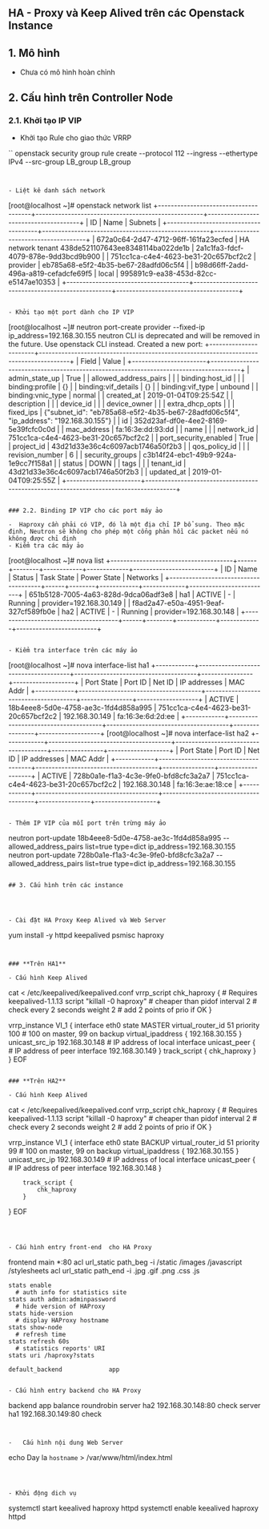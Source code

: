 

## HA - Proxy và Keep Alived trên các Openstack Instance


## 1. Mô hình

- Chưa có mô hình hoàn chỉnh





## 2. Cấu hình trên Controller Node


### 2.1. Khởi tạo IP VIP


- Khởi tạo Rule cho giao thức VRRP

``
openstack security group rule create --protocol 112 --ingress --ethertype IPv4 --src-group LB_group LB_group

```


- Liệt kê danh sách network
```
[root@localhost ~]# openstack network list
+--------------------------------------+----------------------------------------------------+--------------------------------------+
| ID                                   | Name                                               | Subnets                              |
+--------------------------------------+----------------------------------------------------+--------------------------------------+
| 672a0c64-2d47-4712-96ff-161fa23ecfed | HA network tenant 438de521107643ee8348114ba022de1b | 2a1c1fa3-fdcf-4079-878e-9dd3bcd9b900 |
| 751cc1ca-c4e4-4623-be31-20c657bcf2c2 | provider                                           | eb785a68-e5f2-4b35-be67-28adfd06c5f4 |
| b98d66ff-2add-496a-a819-cefadcfe69f5 | local                                              | 995891c9-ea38-453d-82cc-e5147ae10353 |
+--------------------------------------+----------------------------------------------------+--------------------------------------+

```

- Khởi tạo một port dành cho IP VIP
```
[root@localhost ~]# neutron port-create provider --fixed-ip ip_address=192.168.30.155
neutron CLI is deprecated and will be removed in the future. Use openstack CLI instead.
Created a new port:
+-----------------------+---------------------------------------------------------------------------------------+
| Field                 | Value                                                                                 |
+-----------------------+---------------------------------------------------------------------------------------+
| admin_state_up        | True                                                                                  |
| allowed_address_pairs |                                                                                       |
| binding:host_id       |                                                                                       |
| binding:profile       | {}                                                                                    |
| binding:vif_details   | {}                                                                                    |
| binding:vif_type      | unbound                                                                               |
| binding:vnic_type     | normal                                                                                |
| created_at            | 2019-01-04T09:25:54Z                                                                  |
| description           |                                                                                       |
| device_id             |                                                                                       |
| device_owner          |                                                                                       |
| extra_dhcp_opts       |                                                                                       |
	| fixed_ips             | {"subnet_id": "eb785a68-e5f2-4b35-be67-28adfd06c5f4", "ip_address": "192.168.30.155"} |
| id                    | 352d23af-df0e-4ee2-8169-5e39fcfc0c0d                                                  |
| mac_address           | fa:16:3e:dd:93:dd                                                                     |
| name                  |                                                                                       |
| network_id            | 751cc1ca-c4e4-4623-be31-20c657bcf2c2                                                  |
| port_security_enabled | True                                                                                  |
| project_id            | 43d21d33e36c4c6097acb1746a50f2b3                                                      |
| qos_policy_id         |                                                                                       |
| revision_number       | 6                                                                                     |
| security_groups       | c3b14f24-ebc1-49b9-924a-1e9cc7f158a1                                                  |
| status                | DOWN                                                                                  |
| tags                  |                                                                                       |
| tenant_id             | 43d21d33e36c4c6097acb1746a50f2b3                                                      |
| updated_at            | 2019-01-04T09:25:55Z                                                                  |
+-----------------------+---------------------------------------------------------------------------------------+

```

### 2.2. Binding IP VIP cho các port máy ảo

-  Haproxy cần phải có VIP, đó là một địa chỉ IP bổ sung. Theo mặc định, Neutron sẽ không cho phép một cổng phản hồi các packet nếu nó không được chỉ định 
- Kiểm tra các máy ảo
```
[root@localhost ~]# nova list
+--------------------------------------+------+--------+------------+-------------+-------------------------+
| ID                                   | Name | Status | Task State | Power State | Networks                |
+--------------------------------------+------+--------+------------+-------------+-------------------------+
| 651b5128-7005-4a63-828d-9dca06adf3e8 | ha1  | ACTIVE | -          | Running     | provider=192.168.30.149 |
| f8ad2a47-e50a-4951-9eaf-327cf589fb0e | ha2  | ACTIVE | -          | Running     | provider=192.168.30.148 |
+--------------------------------------+------+--------+------------+-------------+-------------------------+

```

- Kiểm tra interface trên các máy ảo
```
[root@localhost ~]# nova interface-list ha1
+------------+--------------------------------------+--------------------------------------+----------------+-------------------+
| Port State | Port ID                              | Net ID                               | IP addresses   | MAC Addr          |
+------------+--------------------------------------+--------------------------------------+----------------+-------------------+
| ACTIVE     | 18b4eee8-5d0e-4758-ae3c-1fd4d858a995 | 751cc1ca-c4e4-4623-be31-20c657bcf2c2 | 192.168.30.149 | fa:16:3e:6d:2d:ee |
+------------+--------------------------------------+--------------------------------------+----------------+-------------------+
[root@localhost ~]# nova interface-list ha2
+------------+--------------------------------------+--------------------------------------+----------------+-------------------+
| Port State | Port ID                              | Net ID                               | IP addresses   | MAC Addr          |
+------------+--------------------------------------+--------------------------------------+----------------+-------------------+
| ACTIVE     | 728b0a1e-f1a3-4c3e-9fe0-bfd8cfc3a2a7 | 751cc1ca-c4e4-4623-be31-20c657bcf2c2 | 192.168.30.148 | fa:16:3e:ae:18:ce |
+------------+--------------------------------------+--------------------------------------+----------------+-------------------+
```

- Thêm IP VIP của mỗi port trên trừng máy ảo
```
neutron port-update 18b4eee8-5d0e-4758-ae3c-1fd4d858a995 --allowed_address_pairs list=true type=dict ip_address=192.168.30.155
neutron port-update 728b0a1e-f1a3-4c3e-9fe0-bfd8cfc3a2a7 --allowed_address_pairs list=true type=dict ip_address=192.168.30.155

```

## 3. Cấu hình trên các instance




- Cài đặt HA Proxy Keep Alived và Web Server 
```

yum install -y httpd keepalived psmisc haproxy

```


### **Trên HA1**

- Cấu hình Keep Alived
```
cat <<EOF > /etc/keepalived/keepalived.conf
vrrp_script chk_haproxy {           # Requires keepalived-1.1.13
        script "killall -0 haproxy"     # cheaper than pidof
        interval 2                      # check every 2 seconds
        weight 2                        # add 2 points of prio if OK
}

vrrp_instance VI_1 {
        interface eth0
        state MASTER
        virtual_router_id 51
        priority 100   # 100 on master, 99 on backup
        virtual_ipaddress {
            192.168.30.155
        }
        unicast_src_ip 192.168.30.148   # IP address of local interface
        unicast_peer {            # IP address of peer interface
        192.168.30.149
        }
        track_script {
            chk_haproxy
        }
}
EOF
```

### **Trên HA2**

- Cấu hình Keep Alived
```
cat <<EOF > /etc/keepalived/keepalived.conf
vrrp_script chk_haproxy {           # Requires keepalived-1.1.13
        script "killall -0 haproxy"     # cheaper than pidof
        interval 2                      # check every 2 seconds
        weight 2                        # add 2 points of prio if OK
}

vrrp_instance VI_1 {
        interface eth0
        state BACKUP
        virtual_router_id 51
        priority 99   # 100 on master, 99 on backup
        virtual_ipaddress {
            192.168.30.155
        }
        unicast_src_ip 192.168.30.149   # IP address of local interface
        unicast_peer {            # IP address of peer interface
        192.168.30.148
        }

        track_script {
            chk_haproxy
        }
}
EOF
```



- Cấu hình entry front-end  cho HA Proxy
```
frontend  main *:80
    acl url_static       path_beg       -i /static /images /javascript /stylesheets
    acl url_static       path_end       -i .jpg .gif .png .css .js

    stats enable
      # auth info for statistics site
    stats auth admin:adminpassword
      # hide version of HAProxy
    stats hide-version
      # display HAProxy hostname
    stats show-node
      # refresh time
    stats refresh 60s
      # statistics reports' URI
    stats uri /haproxy?stats

    default_backend             app

```

- Cấu hình entry backend cho HA Proxy
```
backend app
    balance     roundrobin
    server  ha2 192.168.30.148:80 check
    server  ha1 192.168.30.149:80 check
```


-   Cấu hình nội dung Web Server

```
echo Day la `hostname` > /var/www/html/index.html
```



- Khởi động dich vụ
```
systemctl start keealived haproxy httpd
systemctl enable keealived haproxy httpd

```
